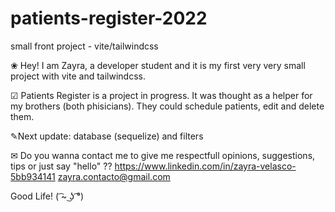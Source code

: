 # patients-register-2022
 small front project  - vite/tailwindcss

❀ Hey! I am Zayra, a developer student and it is my first very very small project with vite and tailwindcss. 

☑ Patients Register is a project in progress. It was thought as a helper for my brothers (both phisicians). 
They could schedule patients, edit and delete them.

✎Next update:
database (sequelize) and filters

✉ Do you wanna contact me to give me respectfull opinions, suggestions, tips or just say "hello" ?? 
https://www.linkedin.com/in/zayra-velasco-5bb934141
zayra.contacto@gmail.com

Good Life! ( ͡~ ͜ʖ ͡°)
